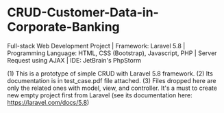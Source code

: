 # CRUD-Customer-Data-in-Corporate-Banking
Full-stack Web Development Project | Framework: Laravel 5.8 | Programming Language: HTML, CSS (Bootstrap), Javascript, PHP | Server Request using AJAX | IDE: JetBrain's PhpStorm

(1) This is a prototype of simple CRUD with Laravel 5.8 framework.
(2) Its documentation is in test_case.pdf file attached.
(3) Files dropped here are only the related ones with model, view, and controller. It's a must to create new empty project first from Laravel (see its documentation here: https://laravel.com/docs/5.8)

